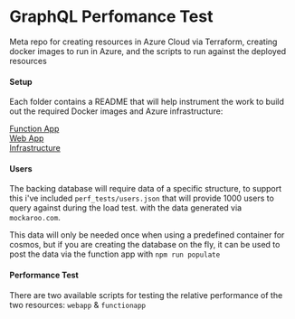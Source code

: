# GraphQL Perfomance Test

Meta repo for creating resources in Azure Cloud via Terraform, creating docker images to run in Azure, and the scripts to run against the deployed resources

#### Setup

Each folder contains a README that will help instrument the work to build out the required Docker images and Azure infrastructure:

[Function App](./functionapp/README.md)  
[Web App](./functionapp/README.md)  
[Infrastructure](./functionapp/README.md)  

#### Users

The backing database will require data of a specific structure, to support this i've included `perf_tests/users.json` that will provide 1000 users to query against during the load test. with the data generated via `mockaroo.com`.

This data will only be needed once when using a predefined container for cosmos, but if you are creating the database on the fly, it can be used to post the data via the function app with `npm run populate`

#### Performance Test

There are two available scripts for testing the relative performance of the two resources:
`webapp` & `functionapp`
